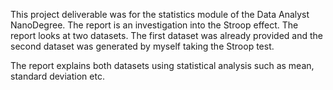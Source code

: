 This project deliverable was for the statistics module of the Data Analyst NanoDegree. The report is an investigation into the Stroop effect. The report looks at two datasets. The first dataset was already provided and the second dataset was generated by myself taking the Stroop test. 

The report explains both datasets using statistical analysis such as mean, standard deviation etc.